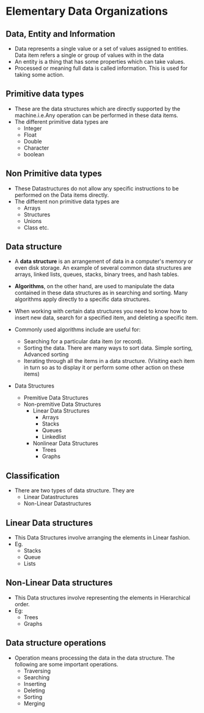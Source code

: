 # Elementary Data Organizations

## Data, Entity and Information
* Data represents a single value or a set of values assigned to entities. Data item refers a single or group of values with in the data
* An entity is a thing that has some properties which can take values.
* Processed or meaning full data is called information. This is used for taking some action.

## Primitive data types
* These are the data structures which are directly supported by the machine.i.e.Any operation can be performed in these data items.
* The different primitive data types are
    * Integer
    * Float
    * Double
    * Character
    * boolean

## Non Primitive data types
* These Datastructures do not allow any specific instructions to be performed on the Data items directly.
* The different non primitive data types are
    * Arrays
    * Structures
    * Unions
    * Class etc.

## Data structure
* A **data structure** is an arrangement of data in a computer's memory or even disk storage. An example of several common data structures are arrays, linked lists, queues, stacks, binary trees, and hash tables.
* **Algorithms**, on the other hand, are used to manipulate the data contained in these data structures as in searching and sorting. Many algorithms apply directly to a specific data structures.
* When working with certain data structures you need to know how to insert new data, search for a specified item, and deleting a specific item.
* Commonly used algorithms include are useful for:
    * Searching for a particular data item (or record).
    * Sorting the data. There are many ways to sort data. Simple sorting, Advanced sorting
    * Iterating through all the items in a data structure. (Visiting each item in turn so as to display it or perform some other action on these items)

* Data Structures
    * Premitive Data Structures
    * Non-premitive Data Structures
        * Linear Data Structures
            * Arrays
            * Stacks
            * Queues
            * Linkedlist
        * Nonlinear Data Structures
            * Trees
            * Graphs

## Classification
* There are two types of data structure. They are
    * Linear Datastructures
    * Non-Linear Datastructures

## Linear Data structures
* This Data Structures involve arranging the elements in Linear fashion.
* Eg.
    * Stacks
    * Queue
    * Lists

## Non-Linear Data structures
* This Data structures involve representing the elements in Hierarchical order.
* Eg:
    * Trees
    * Graphs

## Data structure operations
* Operation means processing the data in the data structure. The following are some important operations.
    * Traversing
    * Searching
    * Inserting
    * Deleting
    * Sorting
    * Merging

